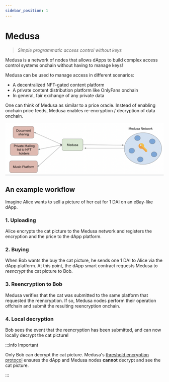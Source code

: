 ```yaml
---
sidebar_position: 1
---
```


# Medusa

> *Simple programmatic access control without keys*

Medusa is a network of nodes that allows dApps to build complex access control 
systems onchain without having to manage keys!

Medusa can be used to manage access in different scenarios:
* A decentralized NFT-gated content platform
* A private content distribution platform like OnlyFans onchain
* In general, fair exchange of any private data

One can think of Medusa as similar to a price oracle. Instead of enabling onchain price feeds, Medusa
enables re-encryption / decryption of data onchain.

![Overview](./../static/img/overview_medusa.png)

## An example workflow

Imagine Alice wants to sell a picture of her cat for 1 DAI on an eBay-like dApp. 

### 1. Uploading

Alice encrypts the cat picture to the Medusa network and registers the encryption and the price to the dApp platform.

### 2. Buying

When Bob wants the buy the cat picture, he sends one 1 DAI to Alice via the dApp
platform. At this point, the dApp smart contract requests Medusa to _reencrypt_ the cat picture to Bob.

### 3. Reencryption to Bob

Medusa verifies that the cat was submitted to the same platform that requested the
reencryption. If so, Medusa nodes perform their operation offchain and submit the
resulting reencryption onchain.

### 4. Local decryption

Bob sees the event that the reencryption has been submitted, and can now locally decrypt
the cat picture!

:::info Important

Only Bob can decrypt the cat picture. Medusa's [threshold encryption protocol](./about/cryptography/threshold-network.md) ensures the dApp and Medusa nodes **cannot** decrypt and see the cat picture.

:::
